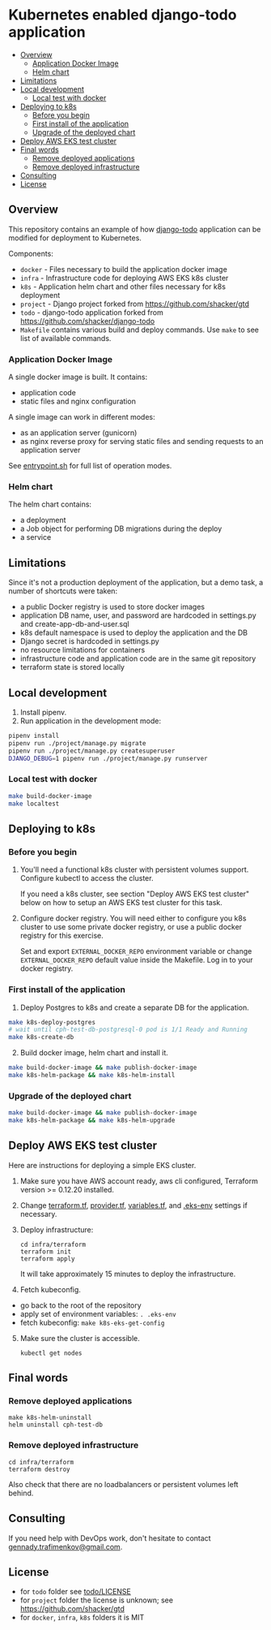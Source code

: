 # Kubernetes enabled django-todo application

- [Overview](#overview)
	- [Application Docker Image](#application-docker-image)
	- [Helm chart](#helm-chart)
- [Limitations](#limitations)
- [Local development](#local-development)
	- [Local test with docker](#local-test-with-docker)
- [Deploying to k8s](#deploying-to-k8s)
	- [Before you begin](#before-you-begin)
	- [First install of the application](#first-install-of-the-application)
	- [Upgrade of the deployed chart](#upgrade-of-the-deployed-chart)
- [Deploy AWS EKS test cluster](#deploy-aws-eks-test-cluster)
- [Final words](#final-words)
	- [Remove deployed applications](#remove-deployed-applications)
	- [Remove deployed infrastructure](#remove-deployed-infrastructure)
- [Consulting](#consulting)
- [License](#license)

## Overview

This repository contains an example of how [django-todo](https://github.com/shacker/django-todo)
application can be modified for deployment to Kubernetes.

Components:
  - `docker` - Files necessary to build the application docker image
  - `infra` - Infrastructure code for deploying AWS EKS k8s cluster
  - `k8s` - Application helm chart and other files necessary for k8s deployment
  - `project` - Django project forked from https://github.com/shacker/gtd
  - `todo` - django-todo application forked from https://github.com/shacker/django-todo
  - `Makefile` contains various build and deploy commands.  Use `make` to see list of available commands.

### Application Docker Image

A single docker image is built.  It contains:
  - application code
  - static files and nginx configuration

A single image can work in different modes:
  - as an application server (gunicorn)
  - as nginx reverse proxy for serving static files and sending requests to an application server

See [entrypoint.sh](docker/entrypoint.sh) for full list of operation modes.

### Helm chart

The helm chart contains:
  - a deployment
  - a Job object for performing DB migrations during the deploy
  - a service

## Limitations

Since it's not a production deployment of the application, but a demo
task, a number of shortcuts were taken:
  - a public Docker registry is used to store docker images
  - application DB name, user, and password are hardcoded in settings.py and create-app-db-and-user.sql
  - k8s default namespace is used to deploy the application and the DB
  - Django secret is hardcoded in settings.py
  - no resource limitations for containers
  - infrastructure code and application code are in the same git repository
  - terraform state is stored locally

## Local development

1. Install pipenv.
2. Run application in the development mode:

```bash
pipenv install
pipenv run ./project/manage.py migrate
pipenv run ./project/manage.py createsuperuser
DJANGO_DEBUG=1 pipenv run ./project/manage.py runserver
```

### Local test with docker

```bash
make build-docker-image
make localtest
```

## Deploying to k8s

### Before you begin

1. You'll need a functional k8s cluster with persistent volumes support.
   Configure kubectl to access the cluster.

   If you need a k8s cluster, see section "Deploy AWS EKS test cluster"
   below on how to setup an AWS EKS test cluster for this task.

2. Configure docker registry.  You will need either to configure you k8s
   cluster to use some private docker registry, or use a public docker
   registry for this exercise.

   Set and export `EXTERNAL_DOCKER_REPO` environment variable or change
   `EXTERNAL_DOCKER_REPO` default value inside the Makefile.  Log in to your
   docker registry.

### First install of the application

1. Deploy Postgres to k8s and create a separate DB for the application.

```bash
make k8s-deploy-postgres
# wait until cph-test-db-postgresql-0 pod is 1/1 Ready and Running
make k8s-create-db
```

2. Build docker image, helm chart and install it.

```bash
make build-docker-image && make publish-docker-image
make k8s-helm-package && make k8s-helm-install
```

### Upgrade of the deployed chart

```bash
make build-docker-image && make publish-docker-image
make k8s-helm-package && make k8s-helm-upgrade
```

## Deploy AWS EKS test cluster

Here are instructions for deploying a simple EKS cluster.

1. Make sure you have AWS account ready, aws cli configured, Terraform version >= 0.12.20
   installed.

2. Change [terraform.tf](./infra/terraform/terraform.tf),
   [provider.tf](./infra/terraform/provider.tf),
   [variables.tf](./infra/terraform/variables.tf), and [.eks-env](./.eks-env)
   settings if necessary.

3. Deploy infrastructure:

   ```
   cd infra/terraform
   terraform init
   terraform apply
   ```

   It will take approximately 15 minutes to deploy the infrastructure.

4. Fetch kubeconfig.

- go back to the root of the repository
- apply set of environment variables: `. .eks-env`
- fetch kubeconfig: `make k8s-eks-get-config`

5. Make sure the cluster is accessible.

   ```
   kubectl get nodes
   ```

## Final words

### Remove deployed applications

```
make k8s-helm-uninstall
helm uninstall cph-test-db
```

### Remove deployed infrastructure

```
cd infra/terraform
terraform destroy
```

Also check that there are no loadbalancers or persistent volumes left
behind.

## Consulting

If you need help with DevOps work,
don't hesitate to contact gennady.trafimenkov@gmail.com.

## License

- for `todo` folder see [todo/LICENSE](todo/LICENSE)
- for `project` folder the license is unknown; see https://github.com/shacker/gtd
- for `docker`, `infra`, `k8s` folders it is MIT
